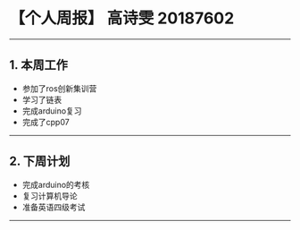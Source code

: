 # 【个人周报】 高诗雯 20187602
------------------------------------------------------------------
## 1. 本周工作
* 参加了ros创新集训营
* 学习了链表
* 完成arduino复习
* 完成了cpp07
------------------------------------------------------------------
## 2. 下周计划
* 完成arduino的考核
* 复习计算机导论
* 准备英语四级考试

------------------------------------------------------------------
